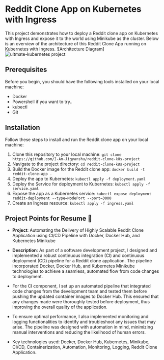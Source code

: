 # Reddit Clone App on Kubernetes with Ingress
This project demonstrates how to deploy a Reddit clone app on Kubernetes with Ingress and expose it to the world using Minikube as the cluster.
Below is an overview of the architecture of this Reddit Clone App running on Kubernetes with Ingress.
![Architecture Diagram] ![ultmate-kubernetes project](https://github.com/user-attachments/assets/be0212e9-5842-474f-b7ad-a3fa0f555ee2)


## Prerequisites
Before you begin, you should have the following tools installed on your local machine: 

- Docker
- Powershell if you want to try..
- kubectl
- Git

## Installation
Follow these steps to install and run the Reddit clone app on your local machine:

1) Clone this repository to your local machine: `git clone https://github.com/I-Am-Jigyanshu/reddit-clone-k8s-project`
2) Navigate to the project directory: `cd reddit-clone-k8s-project`
3) Build the Docker image for the Reddit clone app: `docker build -t reddit-clone-app .`
4) Deploy the app to Kubernetes: `kubectl apply -f deployment.yaml`
5) Deploy the Service for deployment to Kubernetes: `kubectl apply -f service.yaml`
6) Expose the app as a Kubernetes service: `kubectl expose deployment reddit-deployment --type=NodePort --port=3000`
7) Create an Ingress resource: `kubectl apply -f ingress.yaml`


## Project Points for Resume 📝

- **Project**:  Automating the Delivery of Highly Scalable Reddit Clone Application using CI/CD Pipeline with Docker, Docker Hub, and Kubernetes Minikube

- **Description**: As part of a software development project, I designed and implemented a robust continuous integration (CI) and continuous deployment (CD) pipeline for a Reddit clone application. The pipeline incorporated Docker, Docker Hub, and Kubernetes Minikube technologies to achieve a seamless, automated flow from code changes to deployment.

- For the CI component, I set up an automated pipeline that integrated code changes from the development team and tested them before pushing the updated container images to Docker Hub. This ensured that any changes made were thoroughly tested before deployment, thus improving the overall quality of the application.

- To ensure optimal performance, I also implemented monitoring and logging functionalities to identify and troubleshoot any issues that may arise. The pipeline was designed with automation in mind, minimizing manual interventions and reducing the likelihood of human errors.

- Key technologies used: Docker, Docker Hub, Kubernetes, Minikube, CI/CD, Containerization, Automation, Monitoring, Logging, Reddit Clone Application.

